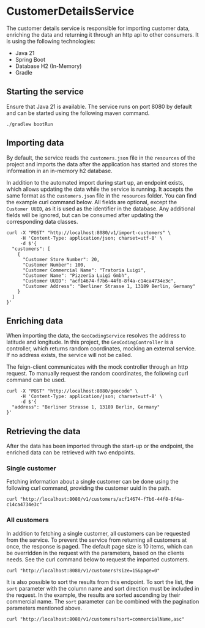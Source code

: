 # CustomerDetailsService

The customer details service is responsible for importing customer data, enriching the data and returning it through an
http api to other consumers. It is using the following technologies:

* Java 21
* Spring Boot
* Database H2 (In-Memory)
* Gradle

## Starting the service

Ensure that Java 21 is available. The service runs on port 8080 by default and can be started using the following maven
command.

```shell
./gradlew bootRun
```

## Importing data

By default, the service reads the `customers.json` file in the `resources` of the project and imports the data after the
application has started and stores the information in an in-memory h2 database.

In addition to the automated import during start up, an endpoint exists, which allows updating the data while the service
is running. It accepts the same format as the `customers.json` file in the `resources` folder. You can find the example
curl command below. All fields are optional, except the `Customer UUID`, as it is used as the identifier in the database.
Any additional fields will be ignored, but can be consumed after updating the corresponding data classes.

```shell
curl -X "POST" "http://localhost:8080/v1/import-customers" \
     -H 'Content-Type: application/json; charset=utf-8' \
     -d $'{
  "customers": [
    {
      "Customer Store Number": 20,
      "Customer Number": 100,
      "Customer Commercial Name": "Tratoria Luigi",
      "Customer Name": "Pizzeria Luigi Gmbh",
      "Customer UUID": "acf14674-f7b6-44f8-8f4a-c14ca4734e3c",
      "Customer Address": "Berliner Strasse 1, 13189 Berlin, Germany"
    }
  ]
}'
```

## Enriching data

When importing the data, the `GeoCodingService` resolves the address to latitude and longitude. In this project, the 
`GeoCodingController` is a controller, which returns random coordinates, mocking an external service. If no address
exists, the service will not be called.

The feign-client communicates with the mock controller through an http request. To manually request the random
coordinates, the following curl command can be used.

```shell
curl -X "POST" "http://localhost:8080/geocode" \
     -H 'Content-Type: application/json; charset=utf-8' \
     -d $'{
  "address": "Berliner Strasse 1, 13189 Berlin, Germany"
}'
```

## Retrieving the data

After the data has been imported through the start-up or the endpoint, the enriched data can be retrieved with two
endpoints.

### Single customer

Fetching information about a single customer can be done using the following curl command, providing the customer uuid
in the path.

```shell
curl "http://localhost:8080/v1/customers/acf14674-f7b6-44f8-8f4a-c14ca4734e3c"
```

### All customers

In addition to fetching a single customer, all customers can be requested from the service. To prevent the service from
returning all customers at once, the response is paged. The default page size is 10 items, which can be overridden in 
the request with the parameters, based on the clients needs. See the curl command below to request the imported
customers.

```shell
curl "http://localhost:8080/v1/customers?size=15&page=0"
```

It is also possible to sort the results from this endpoint. To sort the list, the `sort` parameter with the column name
and sort direction must be included in the request. In the example, the results are sorted ascending by their commercial
name. The `sort` parameter can be combined with the pagination parameters mentioned above.

```shell
curl "http://localhost:8080/v1/customers?sort=commercialName,asc"
```
